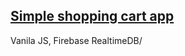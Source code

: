 ## [Simple shopping cart app](https://add-to-shopping-cart-mezin24.netlify.app/)

Vanila JS, Firebase RealtimeDB/
